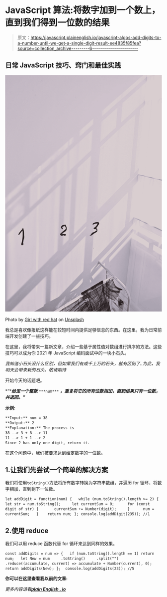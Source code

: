 # JavaScript 算法:将数字加到一个数上，直到我们得到一位数的结果

> 原文：<https://javascript.plainenglish.io/javascript-algos-add-digits-to-a-number-until-we-get-a-single-digit-result-ee4835f85fea?source=collection_archive---------6----------------------->

## 日常 JavaScript 技巧、窍门和最佳实践

![](img/4e9e0d3bab680593317497d9e5dcbf3e.png)

Photo by [Girl with red hat](https://unsplash.com/@girlwithredhat?utm_source=medium&utm_medium=referral) on [Unsplash](https://unsplash.com?utm_source=medium&utm_medium=referral)

我总是喜欢像报纸这样能在较短时间内提供足够信息的东西。在这里，我为日常前端开发创建了一些技巧。

在这里，我将带来一篇新文章，介绍一些基于属性值对数组进行排序的方法。这些技巧可以成为你 2021 年 JavaScript 编码面试中的一块小石头。

*我知道小石头没什么区别，但如果我们有成千上万的石头，就有区别了..为此，我明天会带来新的石头。敬请期待*

开始今天的话题吧。

*“****给定一个整数*** `***num***` ***，重复将它的所有位数相加，直到结果只有一位数，并返回。”***

**示例:**

```
**Input:** num = 38
**Output:** 2
**Explanation:** The process is
38 --> 3 + 8 --> 11
11 --> 1 + 1 --> 2 
Since 2 has only one digit, return it.
```

在这个问题中，我们被要求达到给定数字的一位数。

## 1.让我们先尝试一个简单的解决方案

我们将使用`toString()`方法将所有数字转换为字符串数组，并遍历 for 循环，将数字相加，直到剩下一位数。

```
let addDigit = function(num) {   while (num.toString().length >= 2) {     let str = num.toString();     let currentSum = 0;      for (const digit of str) {       currentSum += Number(digit);     }      num = currentSum;   }    return num; }; console.log(addDigit(235)); //1
```

## 2.使用 reduce

我们可以用 reduce 函数代替 for 循环来达到同样的效果。

```
const addDigits = num => {   if (num.toString().length == 1) return num;   let New = num     .toString()     .split("")     .reduce((accumulate, current) => accumulate + Number(current), 0);   return addDigits(New); };  console.log(addDigits(23)); //5
```

**你可以在这里查看我以前的文章:**

*更多内容请看*[***plain English . io***](http://plainenglish.io/)